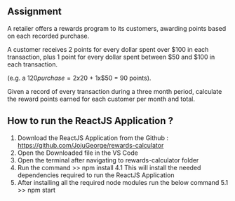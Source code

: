 ## Assignment

A retailer offers a rewards program to its customers, awarding points based on each recorded purchase.  

A customer receives 2 points for every dollar spent over $100 in each transaction, plus 1 point for every dollar spent between $50 and $100 in each transaction. 

(e.g. a $120 purchase = 2x$20 + 1x$50 = 90 points). 


Given a record of every transaction during a three month period, calculate the reward points earned for each customer per month and total.


## How to run the ReactJS Application ? 
1. Download the ReactJS Application from the Github : https://github.com/JojuGeorge/rewards-calculator
2. Open the Downloaded file in the VS Code
3. Open the terminal after navigating to rewards-calculator folder
4. Run the command >> npm install
    4.1 This will install the needed dependencies required to run the ReactJS Application
5. After installing all the required node modules run the below command
    5.1 >> npm start


